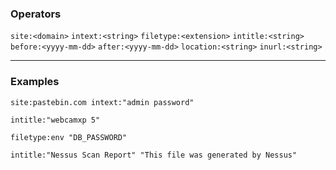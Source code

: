 ### Operators
`site:<domain>`
`intext:<string>`
`filetype:<extension>`
`intitle:<string>`
`before:<yyyy-mm-dd>`
`after:<yyyy-mm-dd>`
`location:<string>`
`inurl:<string>`
___
### Examples
```
site:pastebin.com intext:"admin password"
```
```
intitle:"webcamxp 5"
```
```
filetype:env "DB_PASSWORD"
```
```
intitle:"Nessus Scan Report" "This file was generated by Nessus"
```